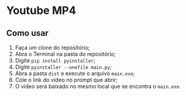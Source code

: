 # Youtube MP4

## Como usar
1. Faça um clone do repositório;
2. Abra o Terminal na pasta do repositório;
3. Digite `pip install pyinstaller`;
4. Digite `pyinstaller --onefile main.py`;
5. Abra a pasta `dist` e execute o arquivo `main.exe`;
6. Cole o link do video no prompt que abrir;
7. O video será baixado no mesmo local que se encontra o `main.exe`.

